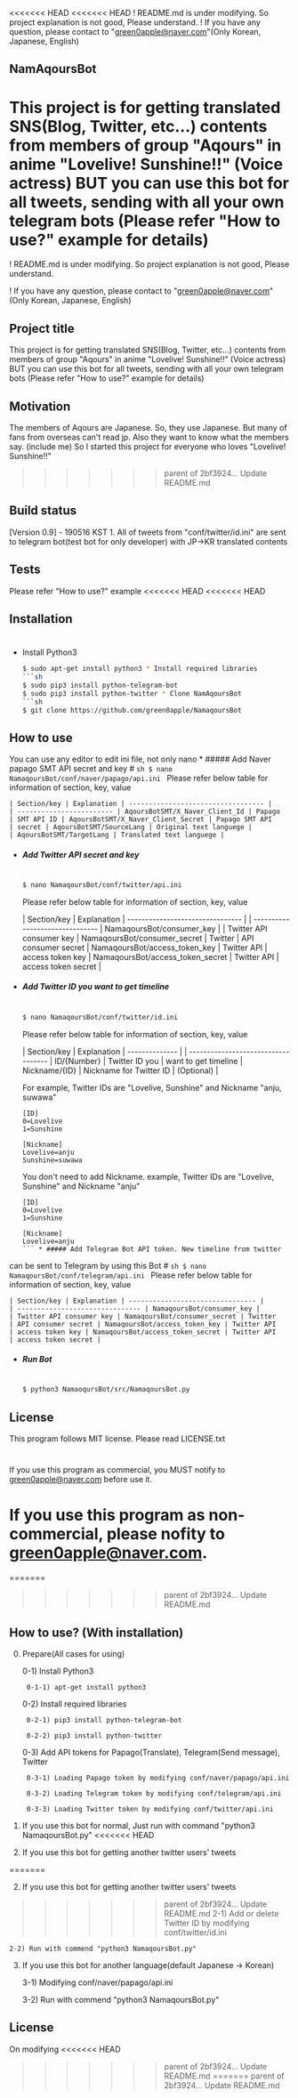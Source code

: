 <<<<<<< HEAD
<<<<<<< HEAD
! README.md is under modifying. So project explanation is not good, 
Please understand. ! If you have any question, please contact to 
"green0apple@naver.com"(Only Korean, Japanese, English)
## NamAqoursBot
This project is for getting translated SNS(Blog, Twitter, etc...) 
contents from members of group "Aqours" in anime "Lovelive! Sunshine!!" 
(Voice actress) BUT you can use this bot for all tweets, sending with 
all your own telegram bots (Please refer "How to use?" example for 
details)
=======
! README.md is under modifying. So project explanation is not good, Please understand.

! If you have any question, please contact to "green0apple@naver.com"(Only Korean, Japanese, English)


## Project title
This project is for getting translated SNS(Blog, Twitter, etc...) contents from members of group "Aqours" in anime "Lovelive! Sunshine!!" (Voice actress)
BUT you can use this bot for all tweets, sending with all your own telegram bots (Please refer "How to use?" example for details)

## Motivation
The members of Aqours are Japanese. So, they use Japanese.
But many of fans from overseas can't read jp. Also they want to know what the members say. (include me)
So I started this project for everyone who loves "Lovelive! Sunshine!!"

>>>>>>> parent of 2bf3924... Update README.md
## Build status
[Version 0.9] - 190516 KST 1. All of tweets from "conf/twitter/id.ini" 
are sent to telegram bot(test bot for only developer) with JP->KR 
translated contents
## Tests
Please refer "How to use?" example
<<<<<<< HEAD
<<<<<<< HEAD
## Installation
#
* Install Python3
    ```sh
	$ sudo apt-get install python3 * Install required libraries
    ```sh
    $ sudo pip3 install python-telegram-bot
	$ sudo pip3 install python-twitter * Clone NamAqoursBot
    ```sh
    $ git clone https://github.com/green0apple/NamaqoursBot
    ```
## How to use
You can use any editor to edit ini file, not only nano * ##### Add Naver 
papago SMT API secret and key
    #
    ```sh
    $ nano NamaqoursBot/conf/naver/papago/api.ini
    ```
    Please refer below table for information of section, key, value
    
    | Section/key | Explanation | ---------------------------------- | 
    | ------------------------ | AqoursBotSMT/X_Naver_Client_Id | Papago 
    | SMT API ID | AqoursBotSMT/X_Naver_Client_Secret | Papago SMT API 
    | secret | AqoursBotSMT/SourceLang | Original text languege | 
    | AqoursBotSMT/TargetLang | Translated text languege |
* ##### Add Twitter API secret and key
    #
    ```sh
    $ nano NamaqoursBot/conf/twitter/api.ini
    ```
    Please refer below table for information of section, key, value
    
    | Section/key | Explanation | -------------------------------- | 
    | ------------------------------- | NamaqoursBot/consumer_key | 
    | Twitter API consumer key | NamaqoursBot/consumer_secret | Twitter 
    | API consumer secret | NamaqoursBot/access_token_key | Twitter API 
    | access token key | NamaqoursBot/access_token_secret | Twitter API 
    | access token secret |
* ##### Add Twitter ID you want to get timeline
    #
    ```sh
    $ nano NamaqoursBot/conf/twitter/id.ini
    ```
    Please refer below table for information of section, key, value
    
    | Section/key | Explanation | -------------- | 
    | ----------------------------------- | ID/{Number} | Twitter ID you 
    | want to get timeline | Nickname/{ID} | Nickname for Twitter ID 
    | (Optional) |
    
    For example, Twitter IDs are "Lovelive, Sunshine" and Nickname 
"anju, suwawa"
    ```
    [ID]
    0=Lovelive
    1=Sunshine
    
    [Nickname]
    Lovelive=anju
    Sunshine=suwawa
    ```
    You don't need to add Nickname.  example, Twitter IDs are "Lovelive, 
Sunshine" and Nickname "anju"
    ```
    [ID]
    0=Lovelive
    1=Sunshine
    
    [Nickname]
    Lovelive=anju
    ``` * ##### Add Telegram Bot API token. New timeline from twitter 
can be sent to Telegram by using this Bot
    #
    ```sh
    $ nano NamaqoursBot/conf/telegram/api.ini
    ```
    Please refer below table for information of section, key, value
    
    | Section/key | Explanation | -------------------------------- | 
    | ------------------------------- | NamaqoursBot/consumer_key | 
    | Twitter API consumer key | NamaqoursBot/consumer_secret | Twitter 
    | API consumer secret | NamaqoursBot/access_token_key | Twitter API 
    | access token key | NamaqoursBot/access_token_secret | Twitter API 
    | access token secret |
* ##### Run Bot
    #
    ```sh
    $ python3 NamaoqursBot/src/NamaqoursBot.py
    ```
## License
This program follows MIT license. Please read LICENSE.txt
#
If you use this program as commercial, you MUST notify to 
green0apple@naver.com before use it.
#
If you use this program as non-commercial, please nofity to 
green0apple@naver.com.
=======
=======
>>>>>>> parent of 2bf3924... Update README.md

## How to use? (With installation)
0. Prepare(All cases for using)
	
	0-1) Install Python3
		
		0-1-1) apt-get install python3

	0-2) Install required libraries 
		
		0-2-1) pip3 install python-telegram-bot
		
		0-2-2) pip3 install python-twitter
		

	0-3) Add API tokens for Papago(Translate), Telegram(Send message), Twitter

		0-3-1) Loading Papago token by modifying conf/naver/papago/api.ini

		0-3-2) Loading Telegram token by modifying conf/telegram/api.ini

		0-3-3) Loading Twitter token by modifying conf/twitter/api.ini

1. If you use this bot for normal, Just run with command "python3 NamaqoursBot.py"
<<<<<<< HEAD

2. If you use this bot for getting another twitter users' tweets

=======

2. If you use this bot for getting another twitter users' tweets

>>>>>>> parent of 2bf3924... Update README.md
	2-1) Add or delete Twitter ID by modifying conf/twitter/id.ini

	2-2) Run with commend "python3 NamaqoursBot.py"

3. If you use this bot for another language(default Japanese -> Korean)

	3-1) Modifying conf/naver/papago/api.ini

	3-2) Run with commend "python3 NamaqoursBot.py"


## License
On modifying
<<<<<<< HEAD
>>>>>>> parent of 2bf3924... Update README.md
=======
>>>>>>> parent of 2bf3924... Update README.md

